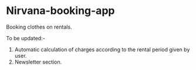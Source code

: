 # Nirvana-booking-app
Booking clothes on rentals.

To be updated:-
1. Automatic calculation of charges according to the rental period given by user.
2. Newsletter section.
